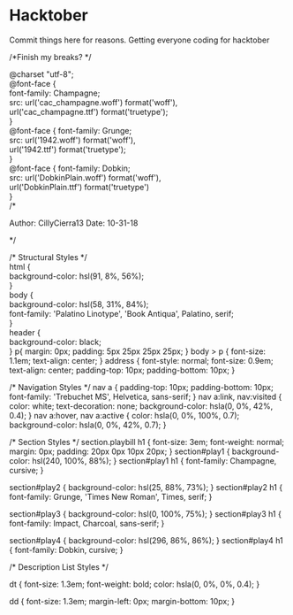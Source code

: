 # Hacktober
Commit things here for reasons.
Getting everyone coding for hacktober

/*Finish my breaks? */

@charset "utf-8"; <br>
@font-face { <br>
    font-family: Champagne;<br>
    src: url('cac_champagne.woff') format('woff'), <br>
         url('cac_champagne.ttf') format('truetype');<br>
}<br>
@font-face {   font-family: Grunge;<br>
    src: url('1942.woff') format('woff'),<br>
         url('1942.ttf') format('truetype');<br>
}<br>
@font-face {    font-family: Dobkin;<br>
    src: url('DobkinPlain.woff') format('woff'),<br>
         url('DobkinPlain.ttf') format('truetype')<br>
}<br>
/*
 
   Author: CillyCierra13
   Date:   10-31-18
 
*/


/* Structural Styles */<br>
html {<br>
    background-color: hsl(91, 8%, 56%);<br>
}<br>
body {<br>
    background-color: hsl(58, 31%, 84%);<br>
    font-family: 'Palatino Linotype', 'Book Antiqua', Palatino, serif;<br>
}<br>
header {<br>
     background-color: black;<br>
 }
p{
    margin: 0px;
    padding: 5px 25px 25px 25px;
}
body > p {
    font-size: 1.1em;
    text-align: center;
}
address {
    font-style: normal;
    font-size: 0.9em;
    text-align: center;
    padding-top: 10px;
    padding-bottom: 10px;
}

/* Navigation Styles */
nav a {
    padding-top: 10px;
    padding-bottom: 10px;
    font-family: 'Trebuchet MS', Helvetica, sans-serif;
}
nav a:link, nav:visited {
    color: white;
    text-decoration: none;
    background-color: hsla(0, 0%, 42%, 0.4);
}
nav a:hover, nav a:active {
    color: hsla(0, 0%, 100%, 0.7);
    background-color: hsla(0, 0%, 42%, 0.7);
}


/* Section Styles */
section.playbill h1 {
    font-size: 3em;
    font-weight: normal;
    margin: 0px;
    padding: 20px 0px 10px 20px;
}
section#play1 {
    background-color: hsl(240, 100%, 88%);
}
section#play1 h1 {
    font-family: Champagne, cursive;
}

section#play2 {
    background-color: hsl(25, 88%, 73%);
}
section#play2 h1 {
    font-family: Grunge, 'Times New Roman', Times, serif;
}

section#play3 {
    background-color: hsl(0, 100%, 75%);
}
section#play3 h1 {
    font-family: Impact, Charcoal, sans-serif;
}

section#play4 {
    background-color: hsl(296, 86%, 86%);
}
section#play4 h1 {
    font-family: Dobkin, cursive;
}

/* Description List Styles */

dt {
    font-size: 1.3em;
    font-weight: bold;
    color: hsla(0, 0%, 0%, 0.4);
}

dd {
    font-size: 1.3em;
    margin-left: 0px;
    margin-bottom: 10px;
}
